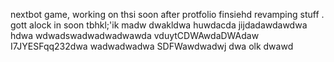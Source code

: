 nextbot game, working on thsi soon after protfolio finsiehd revamping stuff
.
gott alock in soon tbhkl;'ik
madw
dwakldwa
huwdacda
jijdadawdawdwa hdwa
wdwadswadwadwadwawda
vduytCDWAwdaDWAdaw
I7JYESFqq232dwa
wadwadwadwa
SDFWawdwadwj
dwa
olk
dwawd
